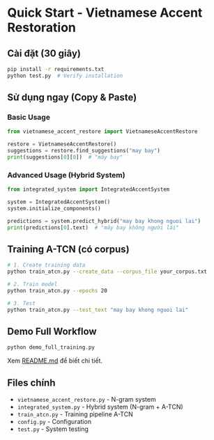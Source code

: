 # Quick Start - Vietnamese Accent Restoration

## Cài đặt (30 giây)

```bash
pip install -r requirements.txt
python test.py  # Verify installation
```

## Sử dụng ngay (Copy & Paste)

### Basic Usage

```python
from vietnamese_accent_restore import VietnameseAccentRestore

restore = VietnameseAccentRestore()
suggestions = restore.find_suggestions("may bay")
print(suggestions[0][0])  # "máy bay"
```

### Advanced Usage (Hybrid System)

```python
from integrated_system import IntegratedAccentSystem

system = IntegratedAccentSystem()
system.initialize_components()

predictions = system.predict_hybrid("may bay khong nguoi lai")
print(predictions[0].text)  # "máy bay không người lái"
```

## Training A-TCN (có corpus)

```bash
# 1. Create training data
python train_atcn.py --create_data --corpus_file your_corpus.txt

# 2. Train model
python train_atcn.py --epochs 20

# 3. Test
python train_atcn.py --test_text "may bay khong nguoi lai"
```

## Demo Full Workflow

```bash
python demo_full_training.py
```

Xem [README.md](README.md) để biết chi tiết.

## Files chính

- `vietnamese_accent_restore.py` - N-gram system
- `integrated_system.py` - Hybrid system (N-gram + A-TCN)
- `train_atcn.py` - Training pipeline A-TCN
- `config.py` - Configuration
- `test.py` - System testing
